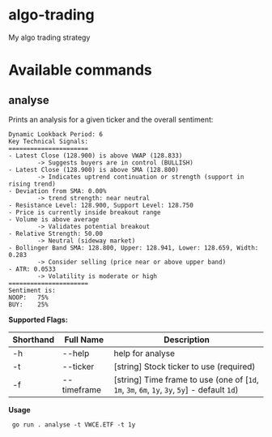 # algo-trading
My algo trading strategy


# Available commands
## analyse
Prints an analysis for a given ticker and the overall sentiment:
```shell
Dynamic Lookback Period: 6
Key Technical Signals:
======================
- Latest Close (128.900) is above VWAP (128.833)
        -> Suggests buyers are in control (BULLISH)
- Latest Close (128.900) is above SMA (128.800)
        -> Indicates uptrend continuation or strength (support in rising trend)
- Deviation from SMA: 0.00%
        -> trend strength: near neutral
- Resistance Level: 128.900, Support Level: 128.750
- Price is currently inside breakout range
- Volume is above average
        -> Validates potential breakout
- Relative Strength: 50.00
        -> Neutral (sideway market)
- Bollinger Band SMA: 128.800, Upper: 128.941, Lower: 128.659, Width: 0.283
        -> Consider selling (price near or above upper band)
- ATR: 0.0533
        -> Volatility is moderate or high
======================
Sentiment is:
NOOP:   75%
BUY:    25%

```

**Supported Flags:**

|Shorthand| Full Name| Description|
|---|---|---|
| -h | --help         |      help for analyse
|-t |--ticker    |   [string] Stock ticker to use (required)
|-f |--timeframe  |  [string]  Time frame to use (one of [`1d`, `1m`, `3m`, `6m`, `1y`, `3y`, `5y`] - default `1d`)

**Usage**
```
 go run . analyse -t VWCE.ETF -t 1y
```

  
